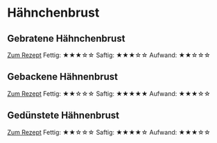 # Hähnchenbrust

## Gebratene Hähnchenbrust
[Zum Rezept](Gebratene_Haehnchenbrust.md)
Fettig:  ★★★☆☆
Saftig:  ★★★☆☆
Aufwand: ★★☆☆☆

## Gebackene Hähnenbrust
[Zum Rezept](Gebackene_Haehnchenbrust.md)
Fettig:  ★★☆☆☆
Saftig:  ★★★★★
Aufwand: ★★★☆☆

## Gedünstete Hähnenbrust
[Zum Rezept](Geduenstete_Haehnchenbrust.md)
Fettig:  ★★☆☆☆
Saftig:  ★★★★☆
Aufwand: ★★★☆☆


